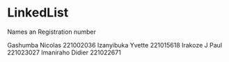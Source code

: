 # LinkedList


Names an Registration number           

Gashumba Nicolas 221002036
Izanyibuka Yvette 221015618
Irakoze J Paul  221023027
Imaniraho Didier 221022671
